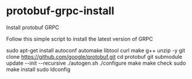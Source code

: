 # protobuf-grpc-install
Install protobuf GRPC

Follow this simple script to install the latest version of GRPC


sudo apt-get install autoconf automake libtool curl make g++ unzip -y
git clone https://github.com/google/protobuf.git
cd protobuf
git submodule update --init --recursive
./autogen.sh
./configure
make
make check
sudo make install
sudo ldconfig

